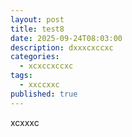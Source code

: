 ```yaml
---
layout: post
title: test8
date: 2025-09-24T08:03:00
description: dxxxcxccxc
categories:
  - xcxccxccxc
tags:
  - xxccxxc
published: true
---
```

xcxxxc
